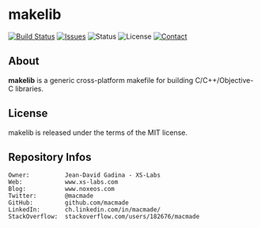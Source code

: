 makelib
=======

[![Build Status](https://img.shields.io/travis/macmade/makelib.svg?branch=master&style=flat)](https://travis-ci.org/macmade/makelib)
[![Issues](http://img.shields.io/github/issues/macmade/makelib.svg?style=flat)](https://github.com/macmade/makelib/issues)
![Status](https://img.shields.io/badge/status-active-brightgreen.svg?style=flat)
![License](https://img.shields.io/badge/license-mit-brightgreen.svg?style=flat)
[![Contact](https://img.shields.io/badge/contact-@macmade-blue.svg?style=flat)](https://twitter.com/macmade)

About
-----

**makelib** is a generic cross-platform makefile for building C/C++/Objective-C libraries.

License
-------

makelib is released under the terms of the MIT license.

Repository Infos
----------------

    Owner:			Jean-David Gadina - XS-Labs
    Web:			www.xs-labs.com
    Blog:			www.noxeos.com
    Twitter:		@macmade
    GitHub:			github.com/macmade
    LinkedIn:		ch.linkedin.com/in/macmade/
    StackOverflow:	stackoverflow.com/users/182676/macmade